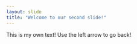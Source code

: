 ```yaml
---
layout: slide
title: "Welcome to our second slide!"
---
```

This is my own text!
Use the left arrow to go back!
